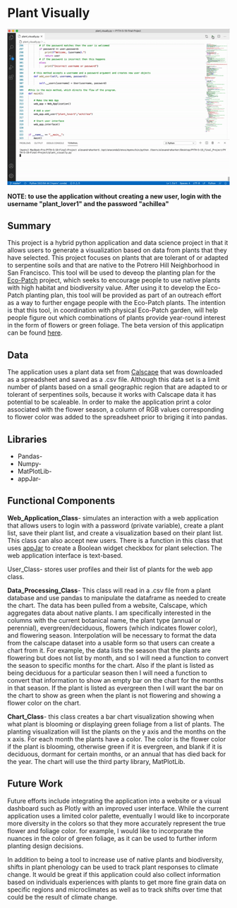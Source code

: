 # Plant Visually

![Plant Visually Demo](plant_visually.gif)

**NOTE: to use the application without creating a new user, login with the username "plant_lover1" and the password "achillea"**

## Summary

This project is a hybrid python application and data science project in that it allows users to generate a visualization based on data from plants that they have selected. This project focuses on plants that are tolerant of or adapted to serpentine soils and that are native to the Potrero Hill Neighborhood in San Francisco. This tool will be used to deveop the planting plan for the [Eco-Patch](https://www.greenbenefit.org/project-blog/2020/7/10/7h2nn73s0ae13hhxm61nwnjdnvkkls) project, which seeks to encourage people to use native plants with high habitat and biodiversity value. After using it to develop the Eco-Patch planting plan, this tool will be provided as part of an outreach effort as a way to further engage people with the Eco-Patch plants. The intention is that this tool, in coordination with physical Eco-Patch garden, will help people figure out which combinations of plants provide year-round interest in the form of flowers or green foliage. The beta version of this applicatipn can be found [here](https://github.com/hackerharker/Plant-Visually_Beta-Version).

## Data 

The application uses a plant data set from [Calscape](https://calscape.org/) that was downloaded as a spreadsheet and saved as a .csv file. Although this data set is a limit number of plants based on a small geographic region that are adapted to or tolerant of serpentines soils, because it works with Calscape data it has potential to be scaleable. In order to make the application print a color associated with the flower season, a column of RGB values corresponding to flower color was added to the spreadsheet prior to briging it into pandas.

## Libraries

* Pandas-
* Numpy-
* MatPlotLib-
* appJar-

## Functional Components

**Web_Application_Class**- simulates an interaction with a web application that allows users to login with a password (private variable), create a plant list, save their plant list, and create a visualization based on their plant list. This class can also accept new users. There is a function in this class that uses [appJar](http://appjar.info/) to create a Boolean widget checkbox for plant selection. The web application interface is text-based.

User_Class- stores user profiles and their list of plants for the web app class.

**Data_Processing_Class**- This class will read in a .csv file from a plant database and use pandas to manipulate the dataframe as needed to create the chart. The data has been pulled from a website, Calscape, which aggregates data about native plants. I am specifically interested in the columns with the current botanical name, the plant type (annual or perennial), evergreen/deciduous, flowers (which indicates flower color), and flowering season. Interpolation will be necessary to format the data from the calscape dataset into a usable form so that users can create a chart from it. For example, the data lists the season that the plants are flowering but does not list by month, and so I will need a function to convert the season to specific months for the chart. Also if the plant is listed as being deciduous for a particular season then I will need a function to convert that information to show an empty bar on the chart for the months in that season. If the plant is listed as evergreen then I will want the bar on the chart to show as green when the plant is not flowering and showing a flower color on the chart.

**Chart_Class**- this class creates a bar chart visualization showing when what plant is blooming or displaying green foliage from a list of plants. The planting visualization will list the plants on the y axis and the months on the x axis. For each month the plants have a color. The color is the flower color if the plant is blooming, otherwise green if it is evergreen, and blank if it is deciduous, dormant for certain months, or an annual that has died back for the year. The chart will use the third party library, MatPlotLib. 

## Future Work

Future efforts include integrating the application into a website or a visual dashboard such as Plotly with an improved user interface. While the current application uses a limited color palette, eventually I would like to incorporate more diversity in the colors so that they more accurately represent the true flower and foliage color. for example, I would like to incorporate the nuances in the color of green foliage, as it can be used to further inform planting design decisions. 

In addition to being a tool to increase use of native plants and biodiversity, shifts in plant phenology can be used to track plant responses to climate change. It would be great if this application could also collect information based on individuals experiences with plants to get more fine grain data on specific regions and microclimates as well as to track shifts over time that could be the result of climate change.
